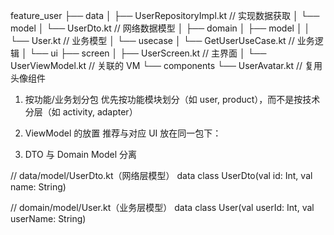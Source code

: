 feature_user
├── data
│   ├── UserRepositoryImpl.kt   // 实现数据获取
│   └── model
│       └── UserDto.kt          // 网络数据模型
│
├── domain
│   ├── model
│   │   └── User.kt            // 业务模型
│   └── usecase
│       └── GetUserUseCase.kt  // 业务逻辑
│
└── ui
├── screen
│   ├── UserScreen.kt      // 主界面
│   └── UserViewModel.kt   // 关联的 VM
└── components
    └── UserAvatar.kt      // 复用头像组件


1. 按功能/业务划分包
    优先按功能模块划分（如 user, product），而不是按技术分层（如 activity, adapter）
2. ViewModel 的放置
   推荐与对应 UI 放在同一包下：

3. DTO 与 Domain Model 分离

// data/model/UserDto.kt（网络层模型）
data class UserDto(val id: Int, val name: String)

// domain/model/User.kt（业务层模型）
data class User(val userId: Int, val userName: String)